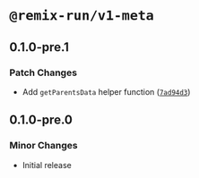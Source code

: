 # `@remix-run/v1-meta`

## 0.1.0-pre.1

### Patch Changes

- Add `getParentsData` helper function ([`7ad94d3`](https://github.com/remix-run/v1-compat-utils/commit/7ad94d3d078fb694650ae886e11c0a50a9ada70b))

## 0.1.0-pre.0

### Minor Changes

- Initial release
